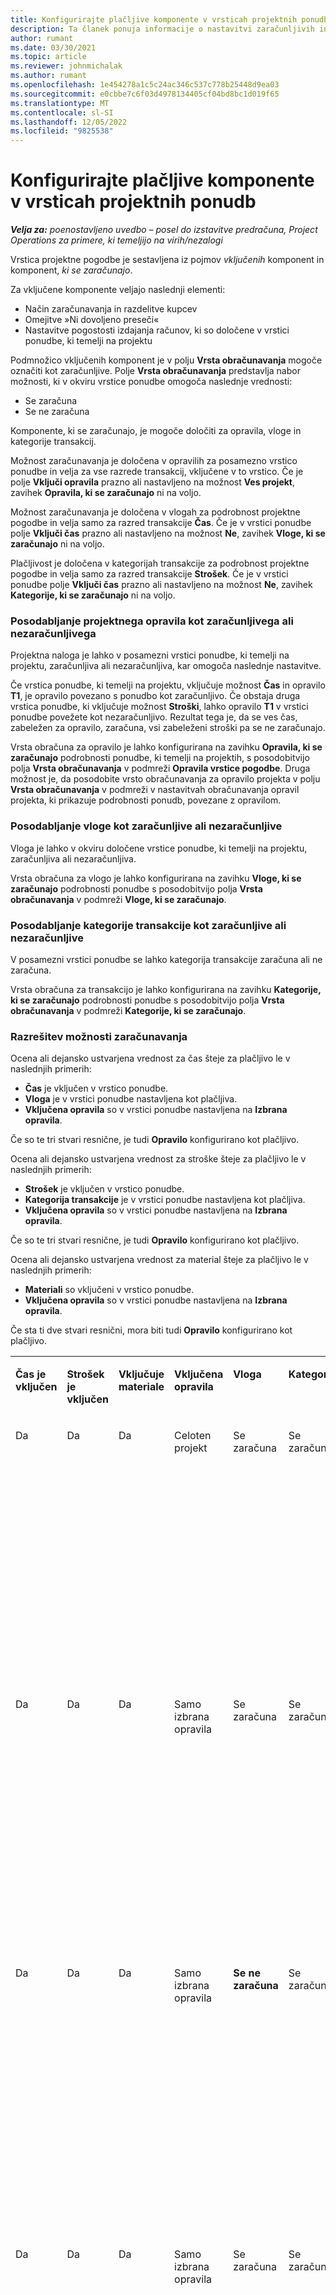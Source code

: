 ```yaml
---
title: Konfigurirajte plačljive komponente v vrsticah projektnih ponudb
description: Ta članek ponuja informacije o nastavitvi zaračunljivih in nezaračunljivih komponent v vrstici projektne ponudbe.
author: rumant
ms.date: 03/30/2021
ms.topic: article
ms.reviewer: johnmichalak
ms.author: rumant
ms.openlocfilehash: 1e454278a1c5c24ac346c537c778b25448d9ea03
ms.sourcegitcommit: e0cbbe7c6f03d4978134405cf04bd8bc1d019f65
ms.translationtype: MT
ms.contentlocale: sl-SI
ms.lasthandoff: 12/05/2022
ms.locfileid: "9825538"
---
```

# <a name="configure-chargeable-components-on-project-quote-lines"></a>Konfigurirajte plačljive komponente v vrsticah projektnih ponudb

_**Velja za:** poenostavljeno uvedbo – posel do izstavitve predračuna, Project Operations za primere, ki temeljijo na virih/nezalogi_

Vrstica projektne pogodbe je sestavljena iz pojmov *vključenih* komponent in komponent, *ki se zaračunajo*.

Za vključene komponente veljajo naslednji elementi:

  - Način zaračunavanja in razdelitve kupcev
  - Omejitve »Ni dovoljeno preseči« 
  - Nastavitve pogostosti izdajanja računov, ki so določene v vrstici ponudbe, ki temelji na projektu

Podmnožico vključenih komponent je v polju **Vrsta obračunavanja** mogoče označiti kot zaračunljive. Polje **Vrsta obračunavanja** predstavlja nabor možnosti, ki v okviru vrstice ponudbe omogoča naslednje vrednosti:

  - Se zaračuna
  - Se ne zaračuna

Komponente, ki se zaračunajo, je mogoče določiti za opravila, vloge in kategorije transakcij.

Možnost zaračunavanja je določena v opravilih za posamezno vrstico ponudbe in velja za vse razrede transakcij, vključene v to vrstico. Če je polje **Vključi opravila** prazno ali nastavljeno na možnost **Ves projekt**, zavihek **Opravila, ki se zaračunajo** ni na voljo.

Možnost zaračunavanja je določena v vlogah za podrobnost projektne pogodbe in velja samo za razred transakcije **Čas**. Če je v vrstici ponudbe polje **Vključi čas** prazno ali nastavljeno na možnost **Ne**, zavihek **Vloge, ki se zaračunajo** ni na voljo.

Plačljivost je določena v kategorijah transakcije za podrobnost projektne pogodbe in velja samo za razred transakcije **Strošek**. Če je v vrstici ponudbe polje **Vključi čas** prazno ali nastavljeno na možnost **Ne**, zavihek **Kategorije, ki se zaračunajo** ni na voljo.

### <a name="update-a-project-task-to-be-chargeable-or-non-chargeable"></a>Posodabljanje projektnega opravila kot zaračunljivega ali nezaračunljivega

Projektna naloga je lahko v posamezni vrstici ponudbe, ki temelji na projektu, zaračunljiva ali nezaračunljiva, kar omogoča naslednje nastavitve.

Če vrstica ponudbe, ki temelji na projektu, vključuje možnost **Čas** in opravilo **T1**, je opravilo povezano s ponudbo kot zaračunljivo. Če obstaja druga vrstica ponudbe, ki vključuje možnost **Stroški**, lahko opravilo **T1** v vrstici ponudbe povežete kot nezaračunljivo. Rezultat tega je, da se ves čas, zabeležen za opravilo, zaračuna, vsi zabeleženi stroški pa se ne zaračunajo.

Vrsta obračuna za opravilo je lahko konfigurirana na zavihku **Opravila, ki se zaračunajo** podrobnosti ponudbe, ki temelji na projektih, s posodobitvijo polja **Vrsta obračunavanja** v podmreži **Opravila vrstice pogodbe**. Druga možnost je, da posodobite vrsto obračunavanja za opravilo projekta v polju **Vrsta obračunavanja** v podmreži v nastavitvah obračunavanja opravil projekta, ki prikazuje podrobnosti ponudb, povezane z opravilom.

### <a name="update-a-role-to-be-chargeable-or-non-chargeable"></a>Posodabljanje vloge kot zaračunljive ali nezaračunljive

Vloga je lahko v okviru določene vrstice ponudbe, ki temelji na projektu, zaračunljiva ali nezaračunljiva.

Vrsta obračuna za vlogo je lahko konfigurirana na zavihku **Vloge, ki se zaračunajo** podrobnosti ponudbe s posodobitvijo polja **Vrsta obračunavanja** v podmreži **Vloge, ki se zaračunajo**.

### <a name="update-a-transaction-category-to-be-chargeable-or-non-chargeable"></a>Posodabljanje kategorije transakcije kot zaračunljive ali nezaračunljive

V posamezni vrstici ponudbe se lahko kategorija transakcije zaračuna ali ne zaračuna.

Vrsta obračuna za transakcijo je lahko konfigurirana na zavihku **Kategorije, ki se zaračunajo** podrobnosti ponudbe s posodobitvijo polja **Vrsta obračunavanja** v podmreži **Kategorije, ki se zaračunajo**.

### <a name="resolve-chargeability"></a>Razrešitev možnosti zaračunavanja
Ocena ali dejansko ustvarjena vrednost za čas šteje za plačljivo le v naslednjih primerih:

   - **Čas** je vključen v vrstico ponudbe.
   - **Vloga** je v vrstici ponudbe nastavljena kot plačljiva.
   - **Vključena opravila** so v vrstici ponudbe nastavljena na **Izbrana opravila**. 

Če so te tri stvari resnične, je tudi **Opravilo** konfigurirano kot plačljivo. 

Ocena ali dejansko ustvarjena vrednost za stroške šteje za plačljivo le v naslednjih primerih: 

   - **Strošek** je vključen v vrstico ponudbe.
   - **Kategorija transakcije** je v vrstici ponudbe nastavljena kot plačljiva.
   - **Vključena opravila** so v vrstici ponudbe nastavljena na **Izbrana opravila**.

Če so te tri stvari resnične, je tudi **Opravilo** konfigurirano kot plačljivo. 

Ocena ali dejansko ustvarjena vrednost za material šteje za plačljivo le v naslednjih primerih:

   - **Materiali** so vključeni v vrstico ponudbe.
   - **Vključena opravila** so v vrstici ponudbe nastavljena na **Izbrana opravila**.

Če sta ti dve stvari resnični, mora biti tudi **Opravilo** konfigurirano kot plačljivo. 


<table border="0" cellspacing="0" cellpadding="0">
    <tbody>
        <tr>
            <td width="70" valign="top">
                <p>
                    <strong>Čas je vključen</strong>
                </p>
            </td>
            <td width="78" valign="top">
                <p>
                    <strong>Strošek je vključen</strong>
                    <strong></strong>
                </p>
            </td>
            <td width="63" valign="top">
                <p>
                    <strong>Vključuje materiale</strong>
                    <strong></strong>
                </p>
            </td>
            <td width="75" valign="top">
                <p>
                    <strong>Vključena opravila</strong>
                    <strong></strong>
                </p>
            </td>
            <td width="65" valign="top">
                <p>
                    <strong>Vloga</strong>
                    <strong></strong>
                </p>
            </td>
            <td width="70" valign="top">
                <p>
                    <strong>Kategoriji</strong>
                    <strong></strong>
                </p>
            </td>
            <td width="65" valign="top">
                <p>
                    <strong>Opravilo</strong>
                    <strong></strong>
                </p>
            </td>
            <td width="350" valign="top">
                <p>
                    <strong>Vpliv plačljivosti</strong>
                </p>
            </td>
        </tr>
        <tr>
            <td width="70" valign="top">
                <p>
Da </p>
            </td>
            <td width="78" valign="top">
                <p>
Da </p>
            </td>
            <td width="63" valign="top">
                <p>
Da </p>
            </td>
            <td width="75" valign="top">
                <p>
Celoten projekt </p>
            </td>
            <td width="65" valign="top">
                <p>
Se zaračuna </p>
            </td>
            <td width="70" valign="top">
                <p>
Se zaračuna </p>
            </td>
            <td width="65" valign="top">
                <p>
Ni mogoče nastaviti </p>
            </td>
            <td width="350" valign="top">
                <p>
Obračun po dejanskem času: Se zaračuna </p>
                <p>
Vrsta obračuna za dejansko vrednost stroška: Se zaračuna </p>
                <p>
Vrsta obračuna za dejanski material: plačljivo </p>
            </td>
        </tr>
        <tr>
            <td width="70" valign="top">
                <p>
Da </p>
            </td>
            <td width="78" valign="top">
                <p>
Da </p>
            </td>
            <td width="63" valign="top">
                <p>
Da </p>
            </td>
            <td width="75" valign="top">
                <p>
Samo izbrana opravila </p>
            </td>
            <td width="65" valign="top">
                <p>
Se zaračuna </p>
            </td>
            <td width="70" valign="top">
                <p>
Se zaračuna </p>
            </td>
            <td width="65" valign="top">
                <p>
Se zaračuna </p>
            </td>
            <td width="350" valign="top">
                <p>
Obračun po dejanskem času: Se zaračuna </p>
                <p>
Vrsta obračuna za dejansko vrednost stroška: Se zaračuna </p>
                <p>
Vrsta obračuna za dejanski material: plačljivo </p>
            </td>
        </tr>
        <tr>
            <td width="70" valign="top">
                <p>
Da </p>
            </td>
            <td width="78" valign="top">
                <p>
Da </p>
            </td>
            <td width="63" valign="top">
                <p>
Da </p>
            </td>
            <td width="75" valign="top">
                <p>
Samo izbrana opravila </p>
            </td>
            <td width="65" valign="top">
                <p>
                    <strong>Se ne zaračuna</strong>
                </p>
            </td>
            <td width="70" valign="top">
                <p>
Se zaračuna </p>
            </td>
            <td width="65" valign="top">
                <p>
Se zaračuna </p>
            </td>
            <td width="350" valign="top">
                <p>
Obračun po dejanskem času: <strong>Se ne zaračuna</strong>
                </p>
                <p>
Vrsta obračuna za dejansko vrednost stroška: Se zaračuna </p>
                <p>
Vrsta obračuna za dejanski material: plačljivo </p>
            </td>
        </tr>
        <tr>
            <td width="70" valign="top">
                <p>
Da </p>
            </td>
            <td width="78" valign="top">
                <p>
Da </p>
            </td>
            <td width="63" valign="top">
                <p>
Da </p>
            </td>
            <td width="75" valign="top">
                <p>
Samo izbrana opravila </p>
            </td>
            <td width="65" valign="top">
                <p>
Se zaračuna </p>
            </td>
            <td width="70" valign="top">
                <p>
Se zaračuna </p>
            </td>
            <td width="65" valign="top">
                <p>
                    <strong>Se ne zaračuna</strong>
                </p>
            </td>
            <td width="350" valign="top">
                <p>
Obračun po dejanskem času: <strong>Se ne zaračuna</strong>
                </p>
                <p>
Vrsta obračuna za dejanske stroške: <strong>Se ne zaračuna</strong>
                </p>
                <p>
Vrsta obračuna za dejanski material: <strong>Se ne zaračuna</strong>
                </p>
            </td>
        </tr>
        <tr>
            <td width="70" valign="top">
                <p>
Da </p>
            </td>
            <td width="78" valign="top">
                <p>
Da </p>
            </td>
            <td width="63" valign="top">
                <p>
Da </p>
            </td>
            <td width="75" valign="top">
                <p>
Samo izbrana opravila </p>
            </td>
            <td width="65" valign="top">
                <p>
                    <strong>Se ne zaračuna</strong>
                </p>
            </td>
            <td width="70" valign="top">
                <p>
Se zaračuna </p>
            </td>
            <td width="65" valign="top">
                <p>
                    <strong>Se ne zaračuna</strong>
                </p>
            </td>
            <td width="350" valign="top">
                <p>
Obračun po dejanskem času: <strong>Se ne zaračuna</strong>
                </p>
                <p>
Vrsta obračuna za dejanske stroške: <strong>Se ne zaračuna</strong>
                </p>
                <p>
Vrsta obračuna za dejanski material: <strong>Se ne zaračuna</strong>
                </p>
            </td>
        </tr>
        <tr>
            <td width="70" valign="top">
                <p>
Da </p>
            </td>
            <td width="78" valign="top">
                <p>
Da </p>
            </td>
            <td width="63" valign="top">
                <p>
Da </p>
            </td>
            <td width="75" valign="top">
                <p>
Samo izbrana opravila </p>
            </td>
            <td width="65" valign="top">
                <p>
                    <strong>Se ne zaračuna</strong>
                </p>
            </td>
            <td width="70" valign="top">
                <p>
                    <strong>Se ne zaračuna</strong>
                </p>
            </td>
            <td width="65" valign="top">
                <p>
Se zaračuna </p>
            </td>
            <td width="350" valign="top">
                <p>
Obračun po dejanskem času: <strong>Se ne zaračuna</strong>
                </p>
                <p>
Vrsta obračuna za dejanske stroške: <strong>Se ne zaračuna</strong>
                </p>
                <p>
Vrsta obračuna za dejanski material: plačljivo </p>
            </td>
        </tr>
        <tr>
            <td width="70" valign="top">
                <p>
                    <strong>No</strong>
                </p>
            </td>
            <td width="78" valign="top">
                <p>
Da </p>
            </td>
            <td width="63" valign="top">
                <p>
Da </p>
            </td>
            <td width="75" valign="top">
                <p>
Celoten projekt </p>
            </td>
            <td width="65" valign="top">
                <p>
Ni mogoče nastaviti </p>
            </td>
            <td width="70" valign="top">
                <p>
                    <strong>Se zaračuna</strong>
                </p>
            </td>
            <td width="65" valign="top">
                <p>
Ni mogoče nastaviti </p>
            </td>
            <td width="350" valign="top">
                <p>
Obračun po dejanskem času: <strong>Ni na voljo</strong>
                </p>
                <p>
Vrsta obračuna za dejansko vrednost stroška: Se zaračuna </p>
                <p>
Vrsta obračuna za dejanski material: plačljivo </p>
            </td>
        </tr>
        <tr>
            <td width="70" valign="top">
                <p>
                    <strong>No</strong>
                </p>
            </td>
            <td width="78" valign="top">
                <p>
Da </p>
            </td>
            <td width="63" valign="top">
                <p>
Da </p>
            </td>
            <td width="75" valign="top">
                <p>
Celoten projekt </p>
            </td>
            <td width="65" valign="top">
                <p>
Ni mogoče nastaviti </p>
            </td>
            <td width="70" valign="top">
                <p>
                    <strong>Se ne zaračuna</strong>
                </p>
            </td>
            <td width="65" valign="top">
                <p>
Ni mogoče nastaviti </p>
            </td>
            <td width="350" valign="top">
                <p>
Obračun po dejanskem času: <strong>Ni na voljo</strong>
                </p>
                <p>
Vrsta obračuna za dejanske stroške: <strong>Se ne zaračuna</strong>
                </p>
                <p>
Vrsta obračuna za dejanski material: plačljivo </p>
            </td>
        </tr>
        <tr>
            <td width="70" valign="top">
                <p>
Da </p>
            </td>
            <td width="78" valign="top">
                <p>
                    <strong>No</strong>
                </p>
            </td>
            <td width="63" valign="top">
                <p>
Da </p>
            </td>
            <td width="75" valign="top">
                <p>
Celoten projekt </p>
            </td>
            <td width="65" valign="top">
                <p>
Se zaračuna </p>
            </td>
            <td width="70" valign="top">
                <p>
Ni mogoče nastaviti </p>
            </td>
            <td width="65" valign="top">
                <p>
Ni mogoče nastaviti </p>
            </td>
            <td width="350" valign="top">
                <p>
Obračun po dejanskem času: Se zaračuna </p>
                <p>
Vrsta obračuna za dejanske stroške:<strong> Ni na voljo</strong>
                </p>
                <p>
Vrsta obračuna za dejanski material: plačljivo </p>
            </td>
        </tr>
        <tr>
            <td width="70" valign="top">
                <p>
Da </p>
            </td>
            <td width="78" valign="top">
                <p>
                    <strong>No</strong>
                </p>
            </td>
            <td width="63" valign="top">
                <p>
Da </p>
            </td>
            <td width="75" valign="top">
                <p>
Celoten projekt </p>
            </td>
            <td width="65" valign="top">
                <p>
                    <strong>Se ne zaračuna</strong>
                </p>
            </td>
            <td width="70" valign="top">
                <p>
Ni mogoče nastaviti </p>
            </td>
            <td width="65" valign="top">
                <p>
Ni mogoče nastaviti </p>
            </td>
            <td width="350" valign="top">
                <p>
Obračun po dejanskem času: <strong>Se ne zaračuna</strong>
                </p>
                <p>
Vrsta obračuna za dejanske stroške:<strong> Ni na voljo</strong>
                </p>
                <p>
Vrsta obračuna za dejanski material: plačljivo </p>
            </td>
        </tr>
        <tr>
            <td width="70" valign="top">
                <p>
Da </p>
            </td>
            <td width="78" valign="top">
                <p>
Da </p>
            </td>
            <td width="63" valign="top">
                <p>
                    <strong>No</strong>
                </p>
            </td>
            <td width="75" valign="top">
                <p>
Celoten projekt </p>
            </td>
            <td width="65" valign="top">
                <p>
Se zaračuna </p>
            </td>
            <td width="70" valign="top">
                <p>
Se zaračuna </p>
            </td>
            <td width="65" valign="top">
                <p>
Ni mogoče nastaviti </p>
            </td>
            <td width="350" valign="top">
                <p>
Obračun po dejanskem času: Se zaračuna </p>
                <p>
Vrsta obračuna za dejansko vrednost stroška: Se zaračuna </p>
                <p>
Vrsta obračuna za dejanski material: <strong>Ni na voljo</strong>
                </p>
            </td>
        </tr>
        <tr>
            <td width="70" valign="top">
                <p>
Da </p>
            </td>
            <td width="78" valign="top">
                <p>
Da </p>
            </td>
            <td width="63" valign="top">
                <p>
                    <strong>No</strong>
                </p>
            </td>
            <td width="75" valign="top">
                <p>
Celoten projekt </p>
            </td>
            <td width="65" valign="top">
                <p>
                    <strong>Se ne zaračuna</strong>
                </p>
            </td>
            <td width="70" valign="top">
                <p>
                    <strong>Se ne zaračuna</strong>
                </p>
            </td>
            <td width="65" valign="top">
                <p>
Ni mogoče nastaviti </p>
            </td>
            <td width="350" valign="top">
                <p>
Obračun po dejanskem času: <strong>Se ne zaračuna</strong>
                </p>
                <p>
Vrsta obračuna za dejanske stroške: <strong>Se ne zaračuna</strong>
                </p>
                <p>
Vrsta obračuna za dejanski material: <strong>Ni na voljo</strong>
                </p>
            </td>
        </tr>
    </tbody>
</table>



[!INCLUDE[footer-include](../../includes/footer-banner.md)]
